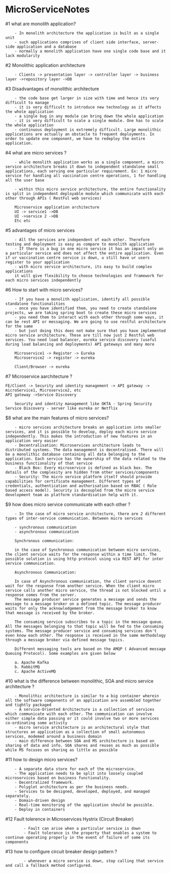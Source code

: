 # MicroServiceNotes

#1 what are monolith application?

		- In monolith architecture the application is built as a single unit
		- such applications comprises of client side interface, server-side application and a database
		- normally a monolith application have one single code base and it lack modularity

#2 Monolithic application architecture

		- Clients -> presentation layer -> controller layer -> business layer ->repository layer ->DB

#3 Disadvantages of monolithic architecture

		- the code base get larger in size with time and hence its very difficult to manage
		- it is very difficult to introduce new technology as it affects the whole application
		- a single bug in any module can bring down the whole application
		- it is very difficult to scale a single module. One has to scale the whole application
		- continuous deployment is extremely difficult. Large monolithic applications are actually an obstacle to frequent deployments. In order to update one component, we have to redeploy the entire application.

#4 what are micro services ?

		- while monolith application works as a single component, a micro service architecture breaks it down to independent standalone small applications, each serving one particular requirement. Ex: 1 micro service for handling all vaccination centre operations, 1 for handling all the user base

		- within this micro service architecture, the entire functionality is split in independent deployable module which communicate with each other through APIs ( RestFul web services)
		
		Microservice application architecture
		UI -> service1 ->DB
		UI ->service 2 ->DB 
		Etc etc


#5 advantages of micro services

		- All the services are independent of each other. Therefore testing and deployment is easy as compare to monolith application
		- If there is a bug in one micro service it has an impact only on a particular service and does not affect the entire application. Even if ur vaccination centre service is down, u still have ur users register to your application
		- with micro service architecture, its easy to build complex applications
		it will give flexibility to choose technologies and framework for each micro services independently


#6 How to start with micro services?

		- If you have a monolith application, identify all possible standalone functionalities
		- once you have identified them, you need to create standalone projects, we are taking spring boot to create these micro services
		- you need them to interact with each other through some ways, it can be rest API or messaging. We are going to use restful architecture for the same
		- but just doing this does not make sure that you have implemented micro service architecture. These are till now just 2 Restful web services. You need load balancer, eureka service discovery (useful during load balancing and deployments) API gateways and many more
		
		Microservice1 -> Register -> Eureka
		Microservice2 -> register -> eureka

		Client/Browser -> eureka

#7 Microservice aarchitecture ?

	FE/Client -> Security and identity management -> API gateway -> microService1, Microservice2, etc
	API gateway ->Service Discovery

      	Security and identity management like OKTA - Spring Security
	Service Discovery - server like eureka or Netflix
$8 what are the main features of micro services?

		- micro services architecture breaks an application into smaller services, and it is possible to develop, deploy each micro service independently. This makes the introduction of new features in an application very easier
		- Decentralisation: Microservices architecture leads to distributed systems. The data management is decentralised. There will be a monolithic database containing all data belonging to the application. Each service has the ownership of the data related to the business functionality of that service
		- Black Box: Every microservice is defined as black box. The details of the complexity are hidden from other services/components
		- Security: The micro service platform itself should provide capabilities for certificate management. Different types of credentials, authentication and authorisation based on RBAC ( Role based access model). Security is decoupled from the micro service development team as platform standardisation help with it.
		
$9 how does micro service communicate with each other ?

		- In the case of micro service architecture, there are 2 different types of inter-service communication. Between micro services

		- synchronous communication
		- asynchronous communication

		Synchronous communication: 
	
		in the case of Synchronous communication between micro services, the client service waits for the response within a time limit. The possible solution is using http protocol using via REST API for inter service communication.

		Asynchronous Communication:
		
		In case of Asynchronous communication, the client service doesnt wait for the response from another service. When the client micro service calls another micro service, the thread is not blocked until a response comes from the server.
		The message producer service generates a message and sends the message to a message broker on a defined topic. The message producer waits for only the acknowledgement from the message broker to know that message is received by the broker.

		The consuming service subscribes to a topic in the message queue. All the messages belonging to that topic will be fed to the consuming systems. The message producer service and consuming services don't even know each other. The response is received in the same methodology through a message broker via defined message topics.

		Different messaging tools are based on the AMQP ( Advanced message Queuing Protocol). Some examples are given below

		a. Apache Kafka
		b. RabbitMQ
		c. Apache ActiveMQ


#10 what is the difference between monolithic, SOA and micro service architecture ?

		- Monolithic architecture is similar to a big container wherein all the software components of an application are assembled together and tightly packaged
		- A service-Oriented Architecture is a collection of services which communicate with each other. The communication can involve either simple data passing or it could involve two or more services co-ordinating some activity
		- micro service architecture is an architectural style that structures an application as a collection of small autonomous services, modemed around a business domain
		- main difference between SOA and MS architecture is based on sharing of data and info. SOA shares and reuses as much as possible while MS focuses on sharing as little as possible

#11 how to design micro services?
		
		- A separate data store for each of the microservice.
		- The application needs to be split into loosely coupled microservices based on business functionality.
		- Decentralized framework.
		- Polyglot architecture as per the business needs.
		- Services to be designed, developed, deployed, and managed separately.
		- Domain-driven design
		- Real-time monitoring of the application should be possible.
		- Deploy in containers
		
#12 Fault tolerence in Microservices Hystrix (Circuit Breaker)

			- Fault can arise when a particular service is down
			- Fault tolerance is the property that enables a system to continue operating properly in the event of failure of some its components

#13 how to configure circuit breaker design pattern ?
	
			- whenever a micro service is down, stop calling that service and call a fallback method configured.

